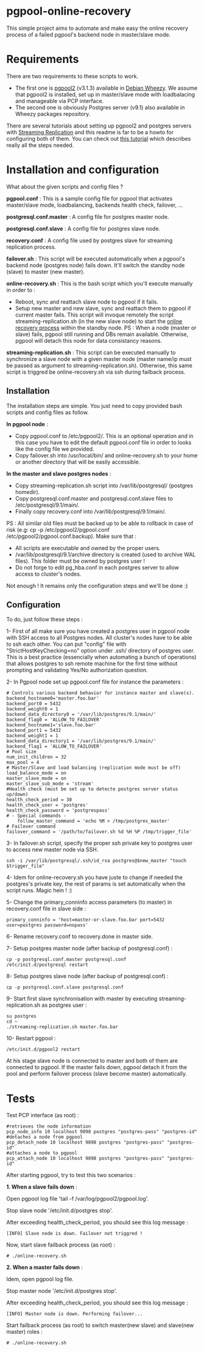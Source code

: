 pgpool-online-recovery
======================

This simple project aims to automate and make easy the online recovery process of a failed pgpool's backend node in master/slave mode.

Requirements
============

There are two requirements to these scripts to work.

* The first one is [pgpool2](http://www.pgpool.net) (v3.1.3) available in [Debian Wheezy](http://packages.debian.org/stable/database/pgpool2). We assume that pgpool2 is installed, set up in master/slave mode with loadbalacing and manageable via PCP interface.
* The second one is obviously Postgres server (v9.1) also available in Wheezy packages repository.

There are several tutorials about setting up pgpool2 and postgres servers with [Streaming Replication](http://wiki.postgresql.org/wiki/Streaming_Replication) and this readme is far to be a howto for configuring both of them. You can check out [this tutorial](https://aricgardner.com/databases/postgresql/pgpool-ii-3-0-5-with-streaming-replication/) which describes really all the steps needed.

Installation and configuration
==============================
What about the given scripts and config files ?

**pgpool.conf** : This is a sample config file for pgpool that activates master/slave mode, loadbalancing, backends health check, failover, ...

**postgresql.conf.master** : A config file for postgres master node.

**postgresql.conf.slave** : A config file for postgres slave node.

**recovery.conf** : A config file used by postgres slave for streaming replication process.

**failover.sh** : This script will be executed automatically when a pgpool's backend node (postgres node) fails down. It'll switch the standby node (slave) to master (new master).

**online-recovery.sh** : This is the bash script which you'll execute manually in order to :
* Reboot, sync and reattach slave node to pgpool if it fails.
* Setup new master and new slave, sync and reattach them to pgpool if current master fails.
This script will invoque remotely the script streaming-replication.sh (in the new slave node) to start the [online recovery process](http://www.postgresql.org/docs/8.1/static/backup-online.html) within the standby node.
PS : When a node (master or slave) fails, pgpool still running and DBs remain available. Otherwise, pgpool will detach this node for data consistancy reasons.

**streaming-replication.sh** : This script can be executed manually to synchronize a slave node with a given master node (master name/ip must be passed as argument to streaming-replication.sh). Otherwise, this same script is triggred be online-recovery.sh via ssh during failback process.

Installation
------------

The installation steps are simple. You just need to copy provided bash scripts and config files as follow.

**In pgpool node** :
* Copy pgpool.conf to /etc/pgpool2/. This is an optional operation and in this case you have to edit the default pgpool.conf file in order to looks like the config file we provided.
* Copy failover.sh into /usr/local/bin/ and online-recovery.sh to your home or another directory that will be easily accessible.

**In the master and slave postgres nodes** :
* Copy streaming-replication.sh script into /var/lib/postgresql/ (postgres homedir).
* Copy postgresql.conf.master and postgresql.conf.slave files to /etc/postgresql/9.1/main/.
* Finally copy recovery.conf into /var/lib/postgresql/9.1/main/.

PS : All similar old files must be backed up to be able to rollback in case of risk (e.g: cp -p /etc/pgpool2/pgpool.conf /etc/pgpool2/pgpool.conf.backup).
Make sure that :
- All scripts are executable and owned by the proper users. 
- /var/lib/postgresql/9.1/archive directory is created (used to archive WAL files). This folder must be owned by postgres user !
- Do not forge to edit pg_hba.conf in each postgres server to allow access to cluster's nodes.

Not enough ! It remains only the configuration steps and we'll be done :)

Configuration
-------------

To do, just follow these steps :

1- First of all make sure you have created a postgres user in pgpool node with SSH access to all Postgres nodes. All cluster's nodes have to be able to ssh each other. You can put "config" file with "StrictHostKeyChecking=no" option under .ssh/ directory of postgres user. This is a best practice (essencially when automating a bunch of operations) that allows postgres to ssh remote machine for the first time without prompting and validating Yes/No authorization question.

2- In Pgpool node set up pgpool.conf file for instance the parameters :

	# Controls various backend behavior for instance master and slave(s).
	backend_hostname0='master.foo.bar'
	backend_port0 = 5432
	backend_weight0 = 1
	backend_data_directory0 = '/var/lib/postgres/9.1/main/'
	backend_flag0 = 'ALLOW_TO_FAILOVER'
	backend_hostname1='slave.foo.bar'
	backend_port1 = 5432
	backend_weight1 = 1
	backend_data_directory1 = '/var/lib/postgres/9.1/main/'
	backend_flag1 = 'ALLOW_TO_FAILOVER'
	# Pool size
	num_init_children = 32
	max_pool = 4
	# Master/Slave and load balancing (replication mode must be off)
	load_balance_mode = on
	master_slave_mode = on
	master_slave_sub_mode = 'stream'
	#Health check (must be set up to detecte postgres server status up/down)
	health_check_period = 30
	health_check_user = 'postgres'
	health_check_password = 'postgrespass'
	# - Special commands -
        follow_master_command = 'echo %M > /tmp/postgres_master'
	# Failover command
	failover_command = '/path/to/failover.sh %d %H %P /tmp/trigger_file'

3- In failover.sh script, specify the proper ssh private key to postgres user to access new master  node via SSH.

	ssh -i /var/lib/postgresql/.ssh/id_rsa postgres@$new_master "touch $trigger_file"

4- Idem for online-recovery.sh you have juste to change if needed the postgres's private key, the rest of params is set automatically when the script runs. Magic hein ! :)

5- Change the primary_conninfo access parameters (to master) in recovery.conf file in slave side :

	primary_conninfo = 'host=master-or-slave.foo.bar port=5432 user=postgres password=nopass'

6- Rename recovery.conf to recovery.done in master side.

7- Setup postgres master node (after backup of postgresql.conf) :

	cp -p postgresql.conf.master postgresql.conf
	/etc/init.d/postgresql restart

8- Setup postgres slave node (after backup of postgresql.conf) :

	cp -p postgresql.conf.slave postgresql.conf

9- Start first slave synchronisation with master by executing streaming-replication.sh as postgres user :

	su postgres
	cd ~
	./streaming-replication.sh master.foo.bar

10- Restart pgpool :

	/etc/init.d/pgpool2 restart

At his stage slave node is connected to master and both of them are connected to pgpool. If the master fails down, pgpool detach it from the pool and perform failover process (slave become master) automatically.

Tests
=====

Test PCP interface (as root) :

	#retrieves the node information
	pcp_node_info 10 localhost 9898 postgres "postgres-pass" "postgres-id"
	#detaches a node from pgpool
	pcp_detach_node 10 localhost 9898 postgres "postgres-pass" "postgres-id"
	#attaches a node to pgpool
	pcp_attach_node 10 localhost 9898 postgres "postgres-pass" "postgres-id"

After starting pgpool, try to test this two scenarios :

**1. When a slave fails down** :

Open pgpool log file 'tail -f /var/log/pgpool2/pgpool.log'.

Stop slave node '/etc/init.d/postgres stop'.

After exceeding health_check_period, you should see this log message :

	[INFO] Slave node is down. Failover not triggred !

Now, start slave failback process (as root) :

	# ./online-recovery.sh

**2. When a master fails down** :

Idem, open pgpool log file.

Stop master node '/etc/init.d/postgres stop'.

After exceeding health_check_period, you should see this log message :

	[INFO] Master node is down. Performing failover...

Start failback process (as root) to switch master(new slave) and slave(new master) roles :

	# ./online-recovery.sh
